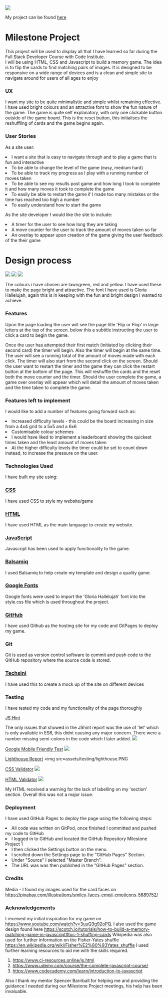  <img src=assets/images/display.png>

My project can be found [here](https://dwain-daniel.github.io/Javascript-Milestone-Project-/)
 
 <h1>Milestone Project</h1>

This project will be used to display all that I have learned so far during the Full Stack Developer Course with Code Institute.  
I will be using HTML, CSS and Javascript to build a memory game. The idea is to flip the cards
to find matching pairs of images. It is designed to be responsive on a wide range of devices and is a clean and simple site to navigate around for users of all ages to enjoy

<h3>UX</h3>

I want my site to be quite minimalistic and simple whilst remaining effective. I have used bright colours and an attractive font to show the fun nature of the game.
The game is quite self explanatory, with only one clickable button outside of the game board. This is the reset button, this initialises the reshuffling of cards and the game begins again. 

### User Stories 

As a site user:

<li>I want a site that is easy to navigate through and to play a game that is fun and interactive</li>
<li>To be able to change the level of the game (easy, medium hard)</li>
<li>To be able to track my progress as I play with a running number of moves taken</li>
<li>To be able to see my results post game and how long I took to complete it and how many moves it took to complete the game</li>
<li>To easily be able to restart the game if I made too many mistakes or the time has reached too high a number</li>
<li>To easily understand how to start the game</li>


As the site developer I would like the site to include:

<li>A timer for the user to see how long they are taking</li>
<li>A move counter for the user to track the amount of moves taken so far</li>
<li>An overlay to appear upon creation of the game giving the user feedback of the their game</li>

# Design process

<img src=assets/wireframes/mobile.png>
<img src=assets/wireframes/tablet.JPG>
<img src=assets/wireframes/website.png>

The colours i have chosen are lawngreen, red and yellow. I have used these to make the page bright and attractive. The font I have used is 
Gloria Hallelujah, again this is in keeping with the fun and bright design I wanted to achieve.



<h3>Features</h3>

Upon the page loading the user will see the page title 'Flip or Flop' in large letters at the top of the screen.
below this a subtitle instructing the user to click a card to begin the game.

Once the user has attempted their first match (initiated by clicking their second card) the timer will begin. 
Also the timer will begin at the same time.
The user will see a running total of the amount of moves made with each click. The timer will also start from the second click on the screen. 
Should the user want to restart the timer and the game they can click the restart button at the bottom of the page. 
This will reshuffle the cards and the reset both the move counter and the timer.
Should the user complete the game, a game over overlay will appear which will detail the amount of moves taken and the time taken to complete the game.


<h3>Features left to implement</h3>

I would like to add a number of features going forward such as: <br>
<li>Increased difficulty levels - this could be the board increasing in size from a 4x4 grid to a 5x5 and a 6x6</li>
<li>Customisable colour schemes</li>
<li>I would have liked to implement a leaderboard showing the quickest times taken and the least amount of moves taken</li>
<li>At the higher difficulty levels the timer could be set to count down instead, to increase the pressure on the user.</li>


<h3> Technologies Used </h3>

I have built my site using: 

[<h3>CSS</h3>](https://en.wikipedia.org/wiki/CSS) 
I have used CSS to style my website/game

[<h3>HTML</h3>](https://en.wikipedia.org/wiki/HTML) 
I have used HTML as the main language to create my website.

[<h3>JavaScript</h3>](https://en.wikipedia.org/wiki/JavaScript)
Javascript has been used to apply functionality to the game.

[<h3>Balsamiq</h3>](https://balsamiq.com/#)
I used Balsamiq to help create my template and design a quality game. 

[<h3>Google Fonts</h3>](https://fonts.google.com/)
Google fonts were used to import the 'Gloria Hallelujah' font into the style.css file which is used throughout the project.

[<h3>GitHub</h3>](https://github.com/)
I have used Github as the hosting site for my code and GitPages to deploy my game.

### Git
Git is used as version control software to commit and push code to the GitHub repository where the source code is stored.

[<h3>Techsini</h3>](http://techsini.com/multi-mockup/index.php)
I have used this to create a mock up of the site on different devices


<h3>Testing</h3> 

I have tested my code and my functionality of the page thoroughly

[JS Hint](https://jshint.com/)

The only issues that showed in the JShint report was the use of 'let' which is only available in ES6, this didnt causing any major concern. 
There were a number missing semi-colons in the code which I later added.
<img src=assets/testing/java.PNG>

[Google Mobile Friendly Test](https://search.google.com/test/mobile-friendly)
<img src=assets/testing/mobile-testing.PNG>

[Lighthouse Report](https://developers.google.com/web/tools/lighthouse)
<img src=assets/testing/lighthouse.PNG

[CSS Validator](https://jigsaw.w3.org/css-validator/)
<img src=assets/testing/css.PNG>

[HTML Validator](https://validator.w3.org/)
<img src=assets/testing/html.PNG>

My HTML received a warning for the lack of labelling on my 'section' section. Overall this was not a major issue.


<h3>Deployment</h3>

I have used GitHub Pages to deploy the page using the following steps:

<li>All code was written on GitPod, once finished I committed and pushed my code to GitHub</li>
<li>I logged in to GitHub and located the GitHub Repository Milestone Project 1</li>
<li>I then clicked the Settings button on the menu.</li>
<li>I scrolled down the Settings page to the "GitHub Pages" Section.</li>
<li>Under "Source" I selected "Master Branch".</li>
<li>The URL was was then published in the "GitHub Pages" section.</li>

<h3>Credits</h3>

Media - I found my images used for the card faces on https://pixabay.com/illustrations/smiley-faces-emoji-emoticons-5889752/

<h3>Acknowledgements</h3> 

I received my initial inspiration for my game on https://www.youtube.com/watch?v=3uuQ3g92oPQ.
I also used the game design found here https://scotch.io/tutorials/how-to-build-a-memory-matching-game-in-javascript#toc-1-shuffing-cards 
Wikipedia was also used for further information on the Fisher-Yates shuffle https://en.wikipedia.org/wiki/Fisher%E2%80%93Yates_shuffle
I used further learning resources to aid me with the skills required.
1. https://www.ci-resources.online/js.html
2. https://www.udemy.com/course/the-complete-javascript-course/
3. https://www.codecademy.com/learn/introduction-to-javascript

Also I thank my mentor Spencer Barriball for helping me and providing the guidance I needed during our Milestone Project meetings, his help has been invaluable.
